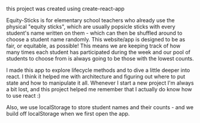 this project was created using create-react-app

Equity-Sticks is for elementary school teachers who already use the physical "equity sticks", which are usually popsicle sticks with every student's name written on them - which can then be shuffled around to choose a student name randomly. This website/app is designed to be as fair, or equitable, as possible! This means we are keeping track of how many times each student has participated during the week and our pool of students to choose from is always going to be those with the lowest counts.

I made this app to explore lifecycle methods and to dive a little deeper into react. I think it helped me with architecture and figuring out where to put state and how to manipulate it all. Whenever I start a new project I'm always a bit lost, and this project helped me remember that I actually do know how to use react :)

Also, we use localStorage to store student names and their counts - and we build off localStorage when we first open the app.